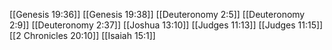 [[Genesis 19:36]]
[[Genesis 19:38]]
[[Deuteronomy 2:5]]
[[Deuteronomy 2:9]]
[[Deuteronomy 2:37]]
[[Joshua 13:10]]
[[Judges 11:13]]
[[Judges 11:15]]
[[2 Chronicles 20:10]]
[[Isaiah 15:1]]
